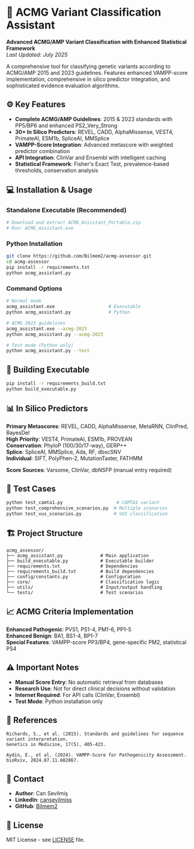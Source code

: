 # 🧬 ACMG Variant Classification Assistant

**Advanced ACMG/AMP Variant Classification with Enhanced Statistical Framework**  
*Last Updated: July 2025*

A comprehensive tool for classifying genetic variants according to ACMG/AMP 2015 and 2023 guidelines. Features enhanced VAMPP-score implementation, comprehensive in silico predictor integration, and sophisticated evidence evaluation algorithms.

## ⚙️ Key Features

- **Complete ACMG/AMP Guidelines**: 2015 & 2023 standards with PP5/BP6 and enhanced PS2_Very_Strong
- **30+ In Silico Predictors**: REVEL, CADD, AlphaMissense, VEST4, PrimateAI, ESM1b, SpliceAI, MMSplice
- **VAMPP-Score Integration**: Advanced metascore with weighted predictor combination
- **API Integration**: ClinVar and Ensembl with intelligent caching
- **Statistical Framework**: Fisher's Exact Test, prevalence-based thresholds, conservation analysis

## 💻 Installation & Usage

### Standalone Executable (Recommended)
```bash
# Download and extract ACMG_Assistant_Portable.zip
# Run: ACMG_Assistant.exe
```

### Python Installation
```bash
git clone https://github.com/Bilmem2/acmg-assessor.git
cd acmg-assessor
pip install -r requirements.txt
python acmg_assistant.py
```

### Command Options
```bash
# Normal mode
acmg_assistant.exe                    # Executable
python acmg_assistant.py              # Python

# ACMG 2023 guidelines
acmg_assistant.exe --acmg-2023
python acmg_assistant.py --acmg-2023

# Test mode (Python only)
python acmg_assistant.py --test
```

## 🔧 Building Executable

```bash
pip install -r requirements_build.txt
python build_executable.py
```

## 📊 In Silico Predictors

**Primary Metascores**: REVEL, CADD, AlphaMissense, MetaRNN, ClinPred, BayesDel  
**High Priority**: VEST4, PrimateAI, ESM1b, PROVEAN  
**Conservation**: PhyloP (100/30/17-way), GERP++  
**Splice**: SpliceAI, MMSplice, Ada, RF, dbscSNV  
**Individual**: SIFT, PolyPhen-2, MutationTaster, FATHMM

**Score Sources**: Varsome, ClinVar, dbNSFP (manual entry required)

## 🧪 Test Cases

```bash
python test_camta1.py                    # CAMTA1 variant
python test_comprehensive_scenarios.py  # Multiple scenarios
python test_vus_scenarios.py            # VUS classification
```

## 🏗️ Project Structure

```
acmg_assessor/
├── acmg_assistant.py              # Main application
├── build_executable.py            # Executable builder
├── requirements.txt               # Dependencies
├── requirements_build.txt         # Build dependencies
├── config/constants.py            # Configuration
├── core/                          # Classification logic
├── utils/                         # Input/output handling
└── tests/                         # Test scenarios
```

## 📈 ACMG Criteria Implementation

**Enhanced Pathogenic**: PVS1, PS1-4, PM1-6, PP1-5  
**Enhanced Benign**: BA1, BS1-4, BP1-7  
**Special Features**: VAMPP-score PP3/BP4, gene-specific PM2, statistical PS4

## ⚠️ Important Notes

- **Manual Score Entry**: No automatic retrieval from databases
- **Research Use**: Not for direct clinical decisions without validation
- **Internet Required**: For API calls (ClinVar, Ensembl)
- **Test Mode**: Python installation only

## 📖 References

```
Richards, S., et al. (2015). Standards and guidelines for sequence variant interpretation. 
Genetics in Medicine, 17(5), 405-423.

Aydin, E., et al. (2024). VAMPP-Score for Pathogenicity Assessment. 
bioRxiv, 2024.07.11.602867.
```

## 👤 Contact

- **Author**: Can Sevilmiş
- **LinkedIn**: [cansevilmiss](https://linkedin.com/in/cansevilmiss)
- **GitHub**: [Bilmem2](https://github.com/Bilmem2)

## 📄 License

MIT License - see [LICENSE](LICENSE) file.
